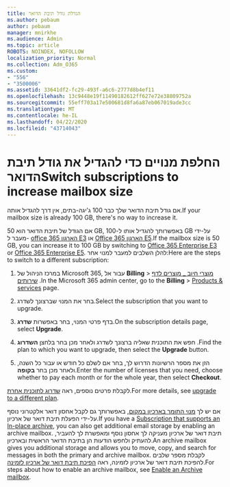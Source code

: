 ```yaml
---
title: הגדלת גודל תיבת הדואר
ms.author: pebaum
author: pebaum
manager: mnirkhe
ms.audience: Admin
ms.topic: article
ROBOTS: NOINDEX, NOFOLLOW
localization_priority: Normal
ms.collection: Adm_O365
ms.custom:
- "556"
- "3500006"
ms.assetid: 33641df2-fc29-493f-a6c6-2777d8b4ef11
ms.openlocfilehash: 13c9448e19f11490182612ff627e72e38809752a
ms.sourcegitcommit: 55eff703a17e500681d8fa6a87eb067019ade3cc
ms.translationtype: MT
ms.contentlocale: he-IL
ms.lasthandoff: 04/22/2020
ms.locfileid: "43714043"
---
```

# <a name="switch-subscriptions-to-increase-mailbox-size"></a><span data-ttu-id="5eb22-102">החלפת מנויים כדי להגדיל את גודל תיבת הדואר</span><span class="sxs-lookup"><span data-stu-id="5eb22-102">Switch subscriptions to increase mailbox size</span></span>

<span data-ttu-id="5eb22-103">אם גודל תיבת הדואר שלך כבר 100 ג'יגה-בתים, אין דרך להגדיל אותה.</span><span class="sxs-lookup"><span data-stu-id="5eb22-103">If your mailbox size is already 100 GB, there's no way to increase it.</span></span>
  
<span data-ttu-id="5eb22-104">אם הגודל של תיבת הדואר הוא 50 GB, באפשרותך להגדיל אותו ל-100 GB על-ידי מעבר ל- [office 365 הארגון E3](https://products.office.com/business/office-365-enterprise-e3-business-software) או [Office 365 הארגון E5](https://products.office.com/business/office-365-enterprise-e5-business-software).</span><span class="sxs-lookup"><span data-stu-id="5eb22-104">If the mailbox size is 50 GB, you can increase it to 100 GB by switching to [Office 365 Enterprise E3](https://products.office.com/business/office-365-enterprise-e3-business-software) or [Office 365 Enterprise E5](https://products.office.com/business/office-365-enterprise-e5-business-software).</span></span> <span data-ttu-id="5eb22-105">להלן השלבים למעבר למנוי אחר:</span><span class="sxs-lookup"><span data-stu-id="5eb22-105">Here are the steps to switch to a different subscription:</span></span>
  
1. <span data-ttu-id="5eb22-106">במרכז הניהול של Microsoft 365, עבור אל **Billing** \> [מוצרי חיוב _ מוצרים לדף שירותים](https://go.microsoft.com/fwlink/p/?linkid=842054) .</span><span class="sxs-lookup"><span data-stu-id="5eb22-106">In the Microsoft 365 admin center, go to the **Billing** \> [Products & services](https://go.microsoft.com/fwlink/p/?linkid=842054) page.</span></span>

2. <span data-ttu-id="5eb22-107">בחר את המנוי שברצונך לשדרג.</span><span class="sxs-lookup"><span data-stu-id="5eb22-107">Select the subscription that you want to upgrade.</span></span>

3. <span data-ttu-id="5eb22-108">בדף פרטי המנוי, בחר באפשרות **שדרג**.</span><span class="sxs-lookup"><span data-stu-id="5eb22-108">On the subscription details page, select **Upgrade**.</span></span>

4. <span data-ttu-id="5eb22-109">חפש את התוכנית שאליה ברצונך לשדרג ולאחר מכן בחר בלחצן **השדרוג** .</span><span class="sxs-lookup"><span data-stu-id="5eb22-109">Find the plan to which you want to upgrade, then select the **Upgrade** button.</span></span>

5. <span data-ttu-id="5eb22-110">הזן את מספר הרשיונות הדרוש לך, בחר אם לשלם כל חודש או עבור כל השנה, ולאחר מכן בחר **בקופה**.</span><span class="sxs-lookup"><span data-stu-id="5eb22-110">Enter the number of licenses that you need, choose whether to pay each month or for the whole year, then select **Checkout**.</span></span>

<span data-ttu-id="5eb22-111">לקבלת פרטים נוספים, ראה [שדרוג לתוכנית אחרת](https://docs.microsoft.com/office365/admin/subscriptions-and-billing/upgrade-to-different-plan).</span><span class="sxs-lookup"><span data-stu-id="5eb22-111">For more details, see [upgrade to a different plan](https://docs.microsoft.com/office365/admin/subscriptions-and-billing/upgrade-to-different-plan).</span></span>

<span data-ttu-id="5eb22-112">אם יש לך [מנוי התומך בארכיון במקום](https://docs.microsoft.com/office365/servicedescriptions/exchange-online-archiving-service-description/exchange-online-archiving-service-description), באפשרותך גם לקבל אחסון דואר אלקטרוני נוסף על-ידי הפעלת תיבת דואר של ארכיון.</span><span class="sxs-lookup"><span data-stu-id="5eb22-112">If you have a [Subscription that supports an In-place archive](https://docs.microsoft.com/office365/servicedescriptions/exchange-online-archiving-service-description/exchange-online-archiving-service-description), you can also get additional email storage by enabling an archive mailbox.</span></span> <span data-ttu-id="5eb22-113">תיבת דואר של ארכיון מעניקה לך אחסון נוסף ומאפשרת לך להעביר, להעתיק ולחפש הודעות הן בתיבת הדואר הראשית ובארכיון.</span><span class="sxs-lookup"><span data-stu-id="5eb22-113">An archive mailbox gives you additional storage and allows you to move, copy, and search for messages in both the primary and archive mailbox.</span></span> <span data-ttu-id="5eb22-114">לקבלת מספר שלבים להפיכת תיבת דואר של ארכיון לזמינה, ראה [הפיכת תיבת דואר של ארכיון לזמינה](https://docs.microsoft.com/office365/securitycompliance/enable-archive-mailboxes).</span><span class="sxs-lookup"><span data-stu-id="5eb22-114">For steps about how to enable an archive mailbox, see [Enable an Archive mailbox](https://docs.microsoft.com/office365/securitycompliance/enable-archive-mailboxes).</span></span>